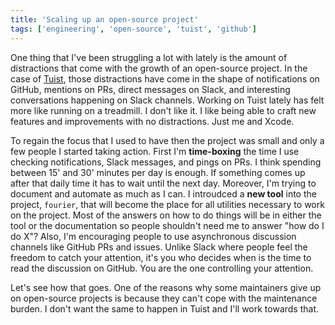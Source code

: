 ```yaml
---
title: 'Scaling up an open-source project'
tags: ['engineering', 'open-source', 'tuist', 'github']
---
```


One thing that I've been struggling a lot with lately is the amount of distractions that come with the growth of an open-source project.
In the case of [Tuist](https://tuist.io),
those distractions have come in the shape of notifications on GitHub,
mentions on PRs,
direct messages on Slack,
and interesting conversations happening on Slack channels.
Working on Tuist lately has felt more like running on a treadmill.
I don't like it.
I like being able to craft new features and improvements with no distractions.
Just me and Xcode.

To regain the focus that I used to have then the project was small and only a few people I started taking action.
First I'm **time-boxing** the time I use checking notifications, Slack messages, and pings on PRs.
I think spending between 15' and 30' minutes per day is enough.
If something comes up after that daily time it has to wait until the next day.
Moreover, I'm trying to document and automate as much as I can.
I introudced a **new tool** into the project, `fourier`, that will become the place for all utilities necessary to work on the project.
Most of the answers on how to do things will be in either the tool or the documentation so people shouldn't need me to answer "how do I do X"?
Also, I'm encouraging people to use asynchronous discussion channels like GitHub PRs and issues.
Unlike Slack where people feel the freedom to catch your attention,
it's you who decides when is the time to read the discussion on GitHub.
You are the one controlling your attention.

Let's see how that goes.
One of the reasons why some maintainers give up on open-source projects is because they can't cope with the maintenance burden.
I don't want the same to happen in Tuist and I'll work towards that.
